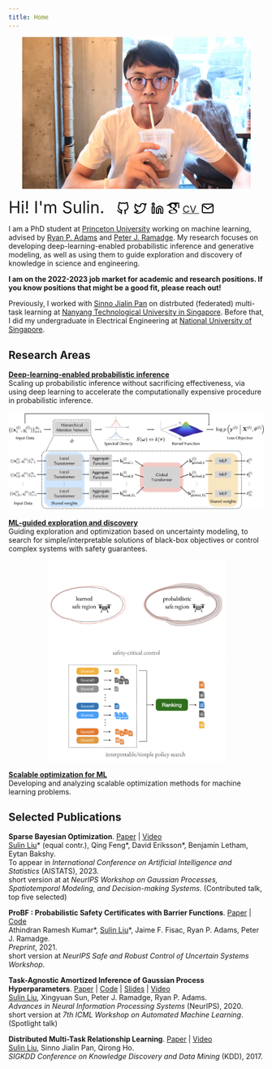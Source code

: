 ```yaml
---
title: Home
---
```

<p align="center">
<img src="/media/sulin_avatar.jpg" width="450">
</p>

<span style="font-size:2.3em;"> Hi! I'm Sulin. </span>
<a href="https://github.com/liusulin" style="border:none; position:relative; top:3px; left: 15px;" target="_blank"> <img src="https://raw.githubusercontent.com/feathericons/feather/master/icons/github.svg" width="25" height="25"></a>         <a href="https://twitter.com/su_lin_liu" style="border:none; position:relative; top:3px; left:20px;" target="_blank"> <img src="https://raw.githubusercontent.com/feathericons/feather/master/icons/twitter.svg" width="25" height="25"></a>        <a href="https://www.linkedin.com/in/sulin-liu" style="border:none; position:relative; top:3px; left:25px;" target="_blank"> <img src="https://raw.githubusercontent.com/feathericons/feather/master/icons/linkedin.svg" width="25" height="25"></a>                                                                                                          <a href="https://scholar.google.com/citations?user=s3NlgA4AAAAJ&hl=en" style="border:none; position:relative; left:24px; top:5px;" target="_blank"> <img src="/media/icons/google-scholar.svg" width="30" height="30"></a>                        <a href="/files/cv.pdf" style="border:none; position:relative; left: 24px; top:-0.9px;"><span style="font-size:1.37em;"> CV </span></a>                                                                                                        <a href="mailto:sulinl@princeton.edu" style="border:none; position:relative; left:28px;top:3px;" target="_blank"> <img src="https://raw.githubusercontent.com/feathericons/feather/master/icons/mail.svg" width="25" height="25"></a> 

I am a PhD student at [Princeton University](https://www.princeton.edu/) working on machine learning, advised by [Ryan P. Adams](https://www.cs.princeton.edu/~rpa/) and [Peter J. Ramadge](https://ee.princeton.edu/people/peter-j-ramadge/). My research focuses on developing deep-learning-enabled probabilistic inference and generative modeling, as well as using them to guide exploration and discovery of knowledge in science and engineering.

**I am on the 2022-2023 job market for academic and research positions. If you know positions that might be a good fit, please reach out!**

Previously, I worked with [Sinno Jialin Pan](https://personal.ntu.edu.sg/sinnopan/) on distrbuted (federated) multi-task learning at [Nanyang Technological University in Singapore](https://www.ntu.edu.sg/). Before that, I did my undergraduate in Electrical Engineering at [National University of Singapore](https://nus.edu.sg/).


## Research Areas

[**Deep-learning-enabled probabilistic inference**](/en/research/deep "click for more details")\
Scaling up probabilistic inference without sacrificing effectiveness, via using deep learning to accelerate the computationally expensive procedure in probabilistic inference.

<p align="center">
<img src="/media/ahgp.png" width="700">
</p>

[**ML-guided exploration and discovery**](/en/research/discovery "click for more details")\
Guiding exploration and optimization based on uncertainty modeling, to search for simple/interpretable solutions of black-box objectives or control complex systems with safety guarantees.

<p align="center">
<img src="/media/probf.png" width="350"> <img src="/media/sebo.png" width="350">
</p>

[**Scalable optimization for ML**](/en/research/optimization "click for more details")\
Developing and analyzing scalable optimization methods for machine learning problems.



## Selected Publications

**Sparse Bayesian Optimization**. [Paper](https://arxiv.org/abs/2203.01900) | [Video](https://neurips.cc/virtual/2022/workshop/49994)\
<ins>Sulin Liu</ins>\* (equal contr.), Qing Feng*, David Eriksson*, Benjamin Letham, Eytan Bakshy.\
To appear in *International Conference on Artificial Intelligence and Statistics* (AISTATS), 2023.\
short version at at *NeurIPS Workshop on Gaussian Processes, Spatiotemporal Modeling, and Decision-making Systems*. (Contributed talk, top five selected)



**ProBF : Probabilistic Safety Certificates with Barrier Functions**. [Paper](https://arxiv.org/abs/2112.12210) | [Code](https://github.com/athindran/ProBF)\
Athindran Ramesh Kumar*, <ins>Sulin Liu</ins>\*, Jaime F. Fisac, Ryan P. Adams, Peter J. Ramadge.\
*Preprint*, 2021.\
short version at *NeurIPS Safe and Robust Control of Uncertain Systems Workshop*.



**Task-Agnostic Amortized Inference of Gaussian Process Hyperparameters**. [Paper](https://papers.nips.cc/paper/2020/hash/f52db9f7c0ae7017ee41f63c2a7353bc-Abstract.html) | [Code](https://github.com/PrincetonLIPS/AHGP) | [Slides](https://github.com/PrincetonLIPS/AHGP/blob/main/slides/AHGP_slides.pdf) | [Video](https://slideslive.com/38937035/taskagnostic-amortized-inference-of-gaussian-process-hyperparameters?ref=search-presentations-Task-Agnostic+Amortized+Inference+of+Gaussian+Process+Hyperparameters)\
<ins>Sulin Liu</ins>, Xingyuan Sun, Peter J. Ramadge, Ryan P. Adams.\
*Advances in Neural Information Processing Systems* (NeurIPS), 2020.\
short version at *7th ICML Workshop on Automated Machine Learning*. (Spotlight talk)



**Distributed Multi-Task Relationship Learning**.
[Paper](https://arxiv.org/abs/1612.04022) | [Video](https://www.youtube.com/watch?v=az3jbBl-zXI)\
<ins>Sulin Liu</ins>, Sinno Jialin Pan, Qirong Ho.\
*SIGKDD Conference on Knowledge Discovery and Data Mining* (KDD), 2017. 
